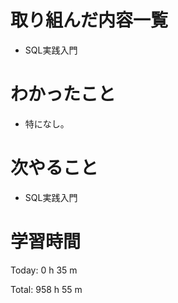 # 取り組んだ内容一覧
- SQL実践入門

# わかったこと
- 特になし。

# 次やること
- SQL実践入門

# 学習時間
Today: 0 h 35 m

Total: 958 h 55 m
